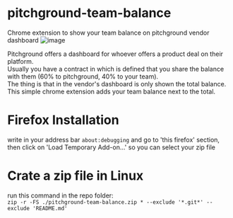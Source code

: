 # pitchground-team-balance
Chrome extension to show your team balance on pitchground vendor dashboard
![image](https://user-images.githubusercontent.com/37305243/134150036-bad11011-be1f-448b-a8bd-22a6a03dd65d.png)

Pitchground offers a dashboard for whoever offers a product deal on their platform.\
Usually you have a contract in which is defined that you share the balance with them (60% to pitchground, 40% to your team).\
The thing is that in the vendor's dashboard is only shown the total balance.\
This simple chrome extension adds your team balance next to the total.

# Firefox Installation
write in your address bar `about:debugging` and go to 'this firefox' section, then click on 'Load Temporary Add-on...' so you can select your zip file

# Crate a zip file in Linux
run this command in the repo folder:\
`zip -r -FS ./pitchground-team-balance.zip * --exclude '*.git*' --exclude 'README.md'`

